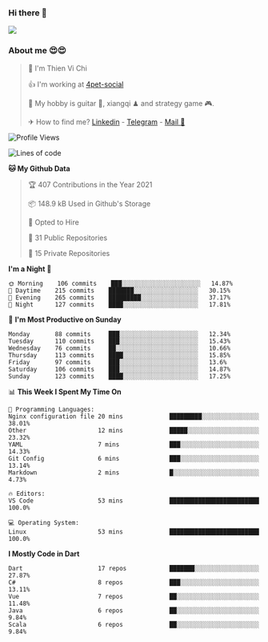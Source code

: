 ### Hi there 👋
![](https://media1.tenor.com/images/9aa4aee77151757a310fcdb4b8fd2a0a/tenor.gif?itemid=12671405)

### About me 😍😍

> 🙎 I'm Thien Vi Chi
> 
> 👍 I'm working at [4pet-social](https://github.com/4pet-social)
>
> 🥞 My hobby is guitar 🎸, xiangqi ♟ and strategy game 🎮.
> 
> ✈ How to find me? [Linkedin](https://www.linkedin.com/in/tvc12/) - [Telegram](https://t.me/yeutham212) - [Mail 📧](mailto:meomeocf98@gmail.com)
> 

<!--START_SECTION:waka-->
![Profile Views](http://img.shields.io/badge/Profile%20Views-0-blue)

![Lines of code](https://img.shields.io/badge/From%20Hello%20World%20I%27ve%20Written-731567%20lines%20of%20code-blue)

**🐱 My Github Data** 

> 🏆 407 Contributions in the Year 2021
 > 
> 📦 148.9 kB Used in Github's Storage 
 > 
> 💼 Opted to Hire
 > 
> 📜 31 Public Repositories 
 > 
> 🔑 15 Private Repositories  
 > 
**I'm a Night 🦉** 

```text
🌞 Morning    106 commits    ███░░░░░░░░░░░░░░░░░░░░░░   14.87% 
🌆 Daytime    215 commits    ███████░░░░░░░░░░░░░░░░░░   30.15% 
🌃 Evening    265 commits    █████████░░░░░░░░░░░░░░░░   37.17% 
🌙 Night      127 commits    ████░░░░░░░░░░░░░░░░░░░░░   17.81%

```
📅 **I'm Most Productive on Sunday** 

```text
Monday       88 commits     ███░░░░░░░░░░░░░░░░░░░░░░   12.34% 
Tuesday      110 commits    ███░░░░░░░░░░░░░░░░░░░░░░   15.43% 
Wednesday    76 commits     ██░░░░░░░░░░░░░░░░░░░░░░░   10.66% 
Thursday     113 commits    ████░░░░░░░░░░░░░░░░░░░░░   15.85% 
Friday       97 commits     ███░░░░░░░░░░░░░░░░░░░░░░   13.6% 
Saturday     106 commits    ███░░░░░░░░░░░░░░░░░░░░░░   14.87% 
Sunday       123 commits    ████░░░░░░░░░░░░░░░░░░░░░   17.25%

```


📊 **This Week I Spent My Time On** 

```text
💬 Programming Languages: 
Nginx configuration file 20 mins             █████████░░░░░░░░░░░░░░░░   38.01% 
Other                    12 mins             █████░░░░░░░░░░░░░░░░░░░░   23.32% 
YAML                     7 mins              ███░░░░░░░░░░░░░░░░░░░░░░   14.33% 
Git Config               6 mins              ███░░░░░░░░░░░░░░░░░░░░░░   13.14% 
Markdown                 2 mins              █░░░░░░░░░░░░░░░░░░░░░░░░   4.73%

🔥 Editors: 
VS Code                  53 mins             █████████████████████████   100.0%

💻 Operating System: 
Linux                    53 mins             █████████████████████████   100.0%

```

**I Mostly Code in Dart** 

```text
Dart                     17 repos            ███████░░░░░░░░░░░░░░░░░░   27.87% 
C#                       8 repos             ███░░░░░░░░░░░░░░░░░░░░░░   13.11% 
Vue                      7 repos             ██░░░░░░░░░░░░░░░░░░░░░░░   11.48% 
Java                     6 repos             ██░░░░░░░░░░░░░░░░░░░░░░░   9.84% 
Scala                    6 repos             ██░░░░░░░░░░░░░░░░░░░░░░░   9.84%

```



<!--END_SECTION:waka-->